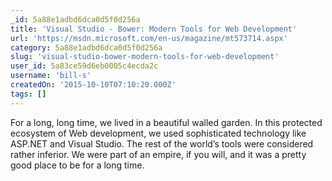 ```yaml
---
_id: 5a88e1adbd6dca0d5f0d256a
title: 'Visual Studio - Bower: Modern Tools for Web Development'
url: 'https://msdn.microsoft.com/en-us/magazine/mt573714.aspx'
category: 5a88e1adbd6dca0d5f0d256a
slug: 'visual-studio-bower-modern-tools-for-web-development'
user_id: 5a83ce59d6eb0005c4ecda2c
username: 'bill-s'
createdOn: '2015-10-10T07:10:20.000Z'
tags: []
---
```


For a long, long time, we lived in a beautiful walled garden. In this protected ecosystem of Web development, we used sophisticated technology like ASP.NET and Visual Studio. The rest of the world’s tools were considered rather inferior. We were part of an empire, if you will, and it was a pretty good place to be for a long time.
